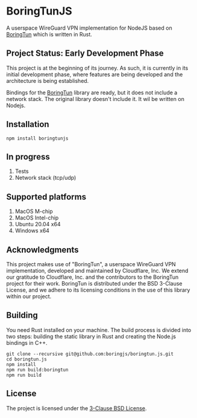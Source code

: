 # BoringTunJS

A userspace WireGuard VPN implementation for NodeJS based on [BoringTun](https://github.com/cloudflare/boringtun) which is written in Rust.

## Project Status: Early Development Phase

This project is at the beginning of its journey. As such, it is currently in its initial development phase, where features are being developed and the architecture is being established.

Bindings for the [BoringTun](https://github.com/cloudflare/boringtun) library are ready, but it does not include a network stack. The original library doesn't include it. It wil be written on Nodejs.

## Installation

```shell
npm install boringtunjs
```

## In progress

1. Tests
2. Network stack (tcp/udp)

## Supported platforms

1. MacOS M-chip
2. MacOS Intel-chip
3. Ubuntu 20.04 x64
4. Windows x64

## Acknowledgments

This project makes use of "BoringTun", a userspace WireGuard VPN implementation, developed and maintained by Cloudflare, Inc. We extend our gratitude to Cloudflare, Inc. and the contributors to the BoringTun project for their work. BoringTun is distributed under the BSD 3-Clause License, and we adhere to its licensing conditions in the use of this library within our project.

## Building

You need Rust installed on your machine. The build process is divided into two steps: building the static library in Rust and creating the Node.js bindings in C++.

```shell
git clone --recursive git@github.com:boringjs/boringtun.js.git 
cd boringtun.js
npm install
npm run build:boringtun
npm run build
```

## License

The project is licensed under the [3-Clause BSD License](https://opensource.org/licenses/BSD-3-Clause).
